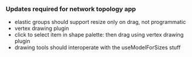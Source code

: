 ### Updates required for network topology app

- elastic groups should support resize only on drag, not programmatic
- vertex drawing plugin
- click to select item in shape palette: then drag using vertex drawing plugin
- drawing tools should interoperate with the useModelForSizes stuff 
